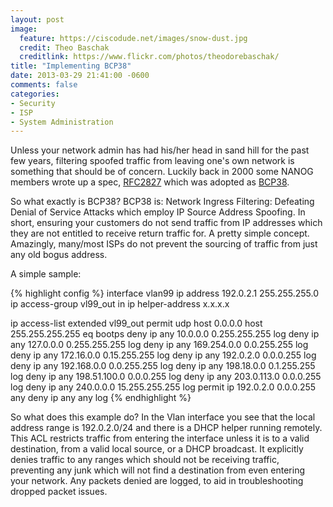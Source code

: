 ```yaml
---
layout: post
image:
  feature: https://ciscodude.net/images/snow-dust.jpg
  credit: Theo Baschak
  creditlink: https://www.flickr.com/photos/theodorebaschak/
title: "Implementing BCP38"
date: 2013-03-29 21:41:00 -0600
comments: false
categories:
- Security
- ISP
- System Administration
---
```

Unless your network admin has had his/her head in sand hill for the past few years, filtering spoofed traffic from leaving one's own network is something that should be of concern. Luckily back in 2000 some NANOG members wrote up a spec, [RFC2827](http://tools.ietf.org/html/rfc2827.html) which was adopted as [BCP38](http://tools.ietf.org/html/bcp38).


So what exactly is BCP38? BCP38 is: Network Ingress Filtering: Defeating Denial of Service Attacks which employ IP Source Address Spoofing. In short, ensuring your customers do not send traffic from IP addresses which they are not entitled to receive return traffic for. A pretty simple concept. Amazingly, many/most ISPs do not prevent the sourcing of traffic from just any old bogus address.

A simple sample:

{% highlight config %}
interface vlan99
 ip address 192.0.2.1 255.255.255.0
 ip access-group vl99_out in
 ip helper-address x.x.x.x

ip access-list extended vl99_out
 permit udp host 0.0.0.0 host 255.255.255.255 eq bootps
 deny   ip any 10.0.0.0 0.255.255.255 log
 deny   ip any 127.0.0.0 0.255.255.255 log
 deny   ip any 169.254.0.0 0.0.255.255 log
 deny   ip any 172.16.0.0 0.15.255.255 log
 deny   ip any 192.0.2.0 0.0.0.255 log
 deny   ip any 192.168.0.0 0.0.255.255 log
 deny   ip any 198.18.0.0 0.1.255.255 log
 deny   ip any 198.51.100.0 0.0.0.255 log
 deny   ip any 203.0.113.0 0.0.0.255 log
 deny   ip any 240.0.0.0 15.255.255.255 log
 permit ip 192.0.2.0 0.0.0.255 any
 deny   ip any any log
{% endhighlight %}

So what does this example do? In the Vlan interface you see that the local address range is 192.0.2.0/24 and there is a DHCP helper running remotely. This ACL restricts traffic from entering the interface unless it is to a valid destination, from a valid local source, or a DHCP broadcast. It explicitly denies traffic to any ranges which should not be receiving traffic, preventing any junk which will not find a destination from even entering your network. Any packets denied are logged, to aid in troubleshooting dropped packet issues.

